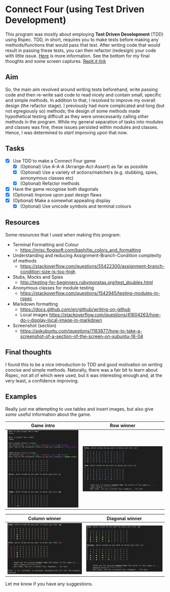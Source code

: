 # Connect Four (using Test Driven Development)
This program was mostly about employing **Test Driven Development** (TDD) using Rspec. TDD, in short, requires you to make tests before making any methods/functions that would pass that test. After writing code that would result in passing these tests, you can then refactor (redesign) your code with little issue. [Here](https://www.madetech.com/blog/9-benefits-of-test-driven-development) is more information. See the bottom for my final thoughts and some screen captures. [Replt.it link](https://repl.it/@qamk/tdd-connect-four-top#README.md)

## Aim
So, the main aim revolved around writing tests beforehand, write passing code and then re-write said code to read nicely and contain small, specific and simple methods.
In addition to that, I resolved to improve my overall design (the refactor stage). I previously had more complicated and long (but not egregiously so) methods; the design of some methods made hypothetical testing difficult as they were unnecessarily calling other methods in the program. While my general separation of tasks into modules and classes was fine, these issues persisted within modules and classes. Hence, I was determined to *start* improving upon that now.

## Tasks
- [x] Use TDD to make a Connect Four game
  - [x] (Optional) Use A-A-A (Arrange-Act-Assert) as far as possible
  - [x] (Optional) Use a variety of actions/matchers (e.g. stubbing, spies, annonymous classes etc)
  - [x] (Optional) Refactor methods
- [x] Have the game recognise both diagonals
- [x] (Optional) Improve upon past design flaws
- [x] (Optional) Make a somewhat appealing display
  - [x] (Optional) Use unicode symbols and terminal colours

## Resources
Some resources that I used when making this program:
- Terminal Formatting and Colour
  - https://misc.flogisoft.com/bash/tip_colors_and_formatting
- Understanding and reducing Assignment-Branch-Condition complexity of methods
  - https://stackoverflow.com/questions/55422300/assignment-branch-condition-size-is-too-high
- Stubs, Mocks and Spies
  - http://testing-for-beginners.rubymonstas.org/test_doubles.html
- Anonymous classes for module testing
  - https://stackoverflow.com/questions/1542945/testing-modules-in-rspec
- Markdown formatting
  - https://docs.github.com/en/github/writing-on-github
  - Local images https://stackoverflow.com/questions/41604263/how-do-i-display-local-image-in-markdown
- Screenshot (section)
  - https://askubuntu.com/questions/1183877/how-to-take-a-screenshot-of-a-section-of-the-screen-on-xubuntu-18-04

## Final thoughts
I found this to be a nice introduction to TDD and good motivation on writing concise and simple methods. Naturally, there was a fair bit to learn about Rspec, not all of which were used, but it was interesting enough and, at the very least, a confidence improving.

## Examples
Really just me attempting to use tables and insert images, but also give *some* useful information about the game.

| Game intro | Row winner |
| ---------- | ---------- |
| ![gets player name and colour](examples/name_colour_move.png "intro")| ![a row winner](examples/row_winner.png "row winner")

| Column winner | Diagonal winner |
| ------------- | --------------- |
| ![a column winner](examples/column_winner.png "column winner") | ![a diagonal winner](examples/diagonal_winner.png "diag winner")

Let me know if you have any suggestions.